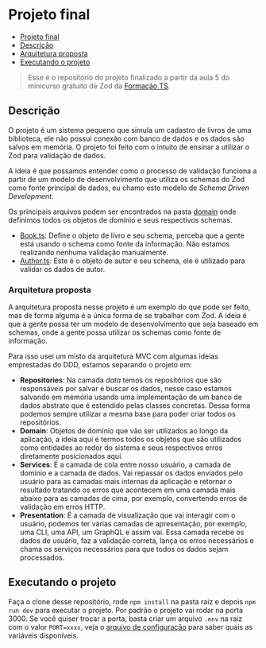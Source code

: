 # Projeto final

- [Projeto final](#projeto-final)
- [Descrição](#descrição)
- [Arquitetura proposta](#arquitetura-proposta)
- [Executando o projeto](#executando-o-projeto)

> Esse é o repositório do projeto finalizado a partir da aula 5 do minicurso
> gratuito de Zod da [Formação TS](https://formacaots.com.br).

## Descrição

O projeto é um sistema pequeno que simula um cadastro de livros de uma
biblioteca, ele não possui conexão com banco de dados e os dados são salvos em
memória. O projeto foi feito com o intuito de ensinar a utilizar o Zod para
validação de dados.

A ideia é que possamos entender como o processo de validação funciona a partir
de um modelo de desenvolvimento que utiliza os schemas do Zod como fonte
principal de dados, eu chamo este modelo de _Schema Driven Development_.

Os principais arquivos podem ser encontrados na pasta [domain](./src/domain/)
onde definimos todos os objetos de domínio e seus respectivos schemas.

- [Book.ts](./src/domain/Book.ts): Define o objeto de livro e seu schema,
perceba que a gente está usando o schema como fonte da informação. Não estamos
realizando nenhuma validação manualmente.
- [Author.ts](./src/domain/Author.ts): Este é o objeto de autor e seu schema,
ele é utilizado para validar os dados de autor.

### Arquitetura proposta

A arquitetura proposta nesse projeto é um exemplo do que pode ser feito, mas de
forma alguma é a única forma de se trabalhar com Zod. A ideia é que a gente
possa ter um modelo de desenvolvimento que seja baseado em schemas, onde a
gente possa utilizar os schemas como fonte de informação.

Para isso usei um misto da arquitetura MVC com algumas ideias emprestadas do
DDD, estamos separando o projeto em:

- **Repositories**: Na camada _data_ temos os repositórios que são responsáveis
por salvar e buscar os dados, nesse caso estamos salvando em memória usando uma
implementação de um banco de dados abstrato que é estendido pelas classes
concretas. Dessa forma podemos sempre utilizar a mesma base para poder criar
todos os repositórios.
- **Domain**: Objetos de domínio que vão ser utilizados ao longo da aplicação,
a ideia aqui é termos todos os objetos que são utilizados como entidades ao
redor do sistema e seus respectivos erros diretamente posicionados aqui.
- **Services**: É a camada de cola entre nosso usuário, a camada de domínio e a
camada de dados. Vai repassar os dados enviados pelo usuário para as camadas
mais internas da aplicação e retornar o resultado tratando os erros que
acontecem em uma camada mais abaixo para as camadas de cima, por exemplo,
convertendo erros de validação em erros HTTP.
- **Presentation**: É a camada de visualização que vai interagir com o usuário,
podemos ter várias camadas de apresentação, por exemplo, uma CLI, uma API, um
GraphQL e assim vai. Essa camada recebe os dados de usuário, faz a validação
correta, lança os erros necessários e chama os serviços necessários para que
todos os dados sejam processados.

## Executando o projeto

Faça o clone desse repositório, rode `npm install` na pasta raiz e depois `npm
run dev` para executar o projeto. Por padrão o projeto vai rodar na porta 3000.
Se você quiser trocar a porta, basta criar um arquivo `.env` na raiz com o
valor `PORT=xxxx`, veja o [arquivo de configuração](./src/config.ts) para saber
quais as variáveis disponíveis.
